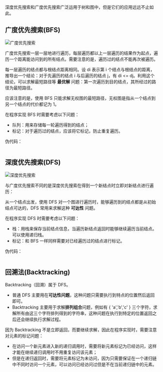 

深度优先搜索和广度优先搜索广泛运用于树和图中，但是它们的应用远远不止如此。
## 广度优先搜索(BFS)

![广度优先搜索]()

广度优先搜索一层一层地进行遍历，每层遍历都以上一层遍历的结果作为起点，遍历一个距离能访问到的所有结点。需要注意的是，遍历过的结点不能再次被遍历。



每一层遍历的结点都与根结点距离相同。设 di 表示第 i 个结点与根结点的距离，推导出一个结论：对于先遍历的结点 i 与后遍历的结点 j，有 di <= dj。利用这个结论，可以求解最短路径等 **最优解** 问题：第一次遍历到目的结点，其所经过的路径为最短路径。

应该注意的是，使用 BFS 只能求解无权图的最短路径，无权图是指从一个结点到另一个结点的代价都记为 1。

在程序实现 BFS 时需要考虑以下问题：

- 队列：用来存储每一轮遍历得到的结点；
- 标记：对于遍历过的结点，应该将它标记，防止重复遍历。

伪代码：

```python

```

## 深度优先搜索(DFS)

![深度优先搜索]()

与广度优先搜索不同的是深度优先搜索在得到一个新结点时立即对新结点进行遍历：

从一个结点出发，使用 DFS 对一个图进行遍历时，能够遍历到的结点都是从初始结点可达的，DFS 常用来求解这种 **可达性** 问题。

在程序实现 DFS 时需要考虑以下问题：

- 栈：用栈来保存当前结点信息，当遍历新结点返回时能够继续遍历当前结点。可以使用递归栈。
- 标记：和 BFS 一样同样需要对已经遍历过的结点进行标记。

伪代码：
```python

```

## 回溯法(Backtracking)
Backtracking（回溯）属于 DFS。

- 普通 DFS 主要用在**可达性问题**，这种问题只需要执行到特点的位置然后返回即可。
- Backtracking 主要用于求解**排列组合**问题，例如有 { 'a','b','c' } 三个字符，求解所有由这三个字符排列得到的字符串，这种问题在执行到特定的位置返回之后还会继续执行求解过程。

因为 Backtracking 不是立即返回，而要继续求解，因此在程序实现时，需要注意对元素的标记问题：

- 在访问一个新元素进入新的递归调用时，需要将新元素标记为已经访问，这样才能在继续递归调用时不用重复访问该元素；
- 但是在递归返回时，需要将元素标记为未访问，因为只需要保证在一个递归链中不同时访问一个元素，可以访问已经访问过但是不在当前递归链中的元素。
